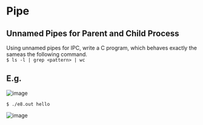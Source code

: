 # Pipe
## Unnamed Pipes for Parent and Child Process
Using unnamed pipes for IPC, write a C program, which behaves exactly the sameas the following command.   
```$ ls -l | grep <pattern> | wc``` 

   ## E.g.

  ![image](https://user-images.githubusercontent.com/92200502/173580943-79a797bf-d801-40a6-ae8a-a3896e3eba4c.png)

```$ ./e8.out hello```

   ![image](https://user-images.githubusercontent.com/92200502/173581003-cf91ff48-1daa-4ab8-add3-521891e608ed.png)
